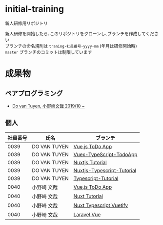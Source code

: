 # initial-training
新人研修用リポジトリ  

新人研修を開始したら､このリポジトリをクローンし､ブランチを作成してください  
ブランチの命名規則は `traning-社員番号-yyyy-mm` (年月は研修開始時)  
`master` ブランチのコミットは制限しています  

# 成果物

## ペアプログラミング

- [Do van Tuyen, 小野崎文哉 2019/10 ~ ](https://github.com/j-yado/initial-training/tree/training-13-14-2019-10)  

## 個人

|社員番号|氏名|ブランチ|
|---|---|---|
|0039|DO VAN TUYEN|[Vue.js ToDo App](https://github.com/j-yado/initial-training/tree/training-0039-TodoApp)|
|0039|DO VAN TUYEN|[Vuex-TypeScript-TodoApp](https://github.com/j-yado/initial-training/tree/training-0039-vuex_typescript_todoapp)|
|0039|DO VAN TUYEN|[Nuxtjs Tutorial](https://github.com/j-yado/initial-training/tree/training-0039-Nuxtjs_Tutorial)|
|0039|DO VAN TUYEN|[Nuxtjs-Typescript-Tutorial](https://github.com/j-yado/initial-training/tree/training-0039-Nuxtjs_Typescript_Tutorial)|
|0039|DO VAN TUYEN|[Typescript-Tutorial](https://github.com/j-yado/initial-training/tree/training-0039-TypeScript_Tutorial)|
|0040|小野崎 文哉|[Vue.js ToDo App](https://github.com/j-yado/initial-training/tree/training-0040)
|0040|小野崎 文哉|[Nuxt Tutorial](https://github.com/j-yado/initial-training/tree/training-0040-nuxt_tutorial)
|0040|小野崎 文哉|[Nuxt Typescript Vuetify](https://github.com/j-yado/initial-training/tree/training-0040-nuxt_typescript_vuetify)
|0040|小野崎 文哉|[Laravel Vue](https://github.com/j-yado/initial-training/tree/training-0040-laravel_vue)
